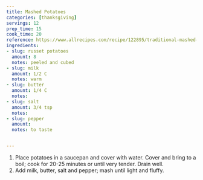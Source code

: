 ```yaml
---
title: Mashed Potatoes
categories: [thanksgiving]
servings: 12
prep_time: 15
cook_time: 20
reference: https://www.allrecipes.com/recipe/122895/traditional-mashed-potatoes/
ingredients:
- slug: russet potatoes
  amount: 8
  notes: peeled and cubed
- slug: milk
  amount: 1/2 C
  notes: warm
- slug: butter
  amount: 1/4 C
  notes:
- slug: salt
  amount: 3/4 tsp
  notes:
- slug: pepper
  amount:
  notes: to taste


---
```


1. Place potatoes in a saucepan and cover with water. Cover and bring to a boil; cook for 20-25 minutes or until very tender. Drain well.
2. Add milk, butter, salt and pepper; mash until light and fluffy.
